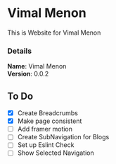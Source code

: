 # Vimal Menon

This is Website for Vimal Menon

### Details

<b>Name</b>: Vimal Menon
<br/>
<b>Version</b>: 0.0.2
<br/>

## To Do

- [x] Create Breadcrumbs
- [x] Make page consistent
- [ ] Add framer motion
- [ ] Create SubNavigation for Blogs
- [ ] Set up Eslint Check
- [ ] Show Selected Navigation
